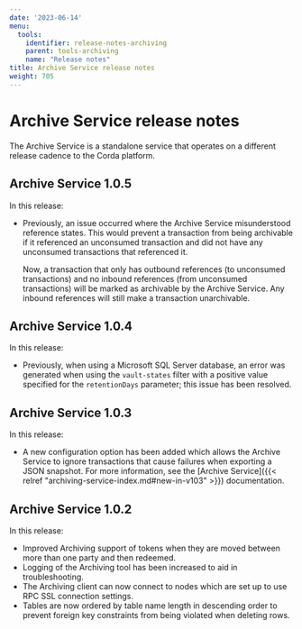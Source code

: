 ```yaml
---
date: '2023-06-14'
menu:
  tools:
    identifier: release-notes-archiving
    parent: tools-archiving
    name: "Release notes"
title: Archive Service release notes
weight: 705
---
```


# Archive Service release notes

The Archive Service is a standalone service that operates on a different release cadence to the Corda platform.

## Archive Service 1.0.5

In this release:

* Previously, an issue occurred where the Archive Service misunderstood reference states. This would prevent a transaction from being archivable if it referenced an unconsumed transaction and did not have any unconsumed transactions that referenced it.

  Now, a transaction that only has outbound references (to unconsumed transactions) and no inbound references (from unconsumed transactions) will be marked as archivable by the Archive Service. Any inbound references will still make a transaction unarchivable.

## Archive Service 1.0.4

In this release:

* Previously, when using a Microsoft SQL Server database, an error was generated when using the `vault-states` filter with a positive value specified for the `retentionDays` parameter; this issue has been resolved.

## Archive Service 1.0.3

In this release:

* A new configuration option has been added which allows the Archive Service to ignore transactions that cause failures when exporting a JSON snapshot. For more information, see the [Archive Service]({{< relref "archiving-service-index.md#new-in-v103" >}}) documentation.

## Archive Service 1.0.2

In this release:

* Improved Archiving support of tokens when they are moved between more than one party and then redeemed.
* Logging of the Archiving tool has been increased to aid in troubleshooting.
* The Archiving client can now connect to nodes which are set up to use RPC SSL connection settings.
* Tables are now ordered by table name length in descending order to prevent foreign key constraints from being violated when deleting rows.

